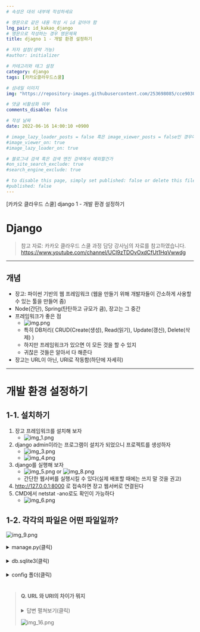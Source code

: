 ```yaml
---
# 속성은 대쉬 내부에 작성하세요

# 영문으로 같은 내용 작성 시 id 같아야 함
lng_pair: id_kakao_django
# 영문으로 작성하는 경우 영문제목
title: djagno 1 - 개발 환경 설정하기

# 저자 설정(생략 가능)
#author: initializer

# 카테고리와 태그 설정
category: django
tags: [카카오클라우드스쿨]

# 섬네일 이미지
img: "https://repository-images.githubusercontent.com/253698085/cce90300-78c3-11ea-8b94-604fad2c516d"

# 댓글 비활성화 여부
comments_disable: false

# 작성 날짜
date: 2022-06-16 14:00:10 +0900

# image_lazy_loader_posts = false 혹은 image_viewer_posts = false인 경우에만 사용하세요
#image_viewer_on: true
#image_lazy_loader_on: true

# 블로그내 검색 혹은 검색 엔진 검색에서 예외할건가
#on_site_search_exclude: true
#search_engine_exclude: true

# to disable this page, simply set published: false or delete this file
#published: false
---
```


<!-- outline-start -->

[카카오 클라우드 스쿨] django 1 - 개발 환경 설정하기

<!-- outline-end -->

# Django
> 참고 자료: 카카오 클라우드 스쿨 과정 담당 강사님의 자료를 참고하였습니다. <br> https://www.youtube.com/channel/UCl9zTDOvOxdCfUt1HqVwwdg

<hr>

## 개념
* 장고: 파이썬 기반의 웹 프레임워크 (웹을 만들기 위해 개발자들이 간소하게 사용할 수 있는 툴을 만들어 줌)
* Node(간단), Spring(탄탄하고 규모가 큼), 장고는 그 중간
* 프레임워크가 좋은 점
    * ![img.png](https://user-images.githubusercontent.com/104918800/174097561-7f018352-aed5-43ac-a86c-78f450f59bee.png)
    * 특히 DB처리( CRUD(Create(생성), Read(읽기), Update(갱신), Delete(삭제) )
    * 하지만 프레임워크가 있으면 이 모든 것을 할 수 있지
    * 귀찮은 것들은 알아서 다 해준다
* 장고는 URL이 아닌, URI로 작동함(하단에 자세히)

<hr>

# 개발 환경 설정하기
## 1-1. 설치하기
1. 장고 프레임워크를 설치해 보자
   * ![img_1.png](https://user-images.githubusercontent.com/104918800/174097564-ee876427-60d1-4ce7-a526-a0bc929f8981.png)
2. django  admin이라는 프로그램이 설치가 되었으니 프로젝트를 생성하자
   * ![img_3.png](https://user-images.githubusercontent.com/104918800/174097569-525df67b-280c-4d53-973f-d03675b4515d.png)
   * ![img_4.png](https://user-images.githubusercontent.com/104918800/174097572-f697a306-f50c-4d7f-ada6-bd5750979048.png)
3. django를 실행해 보자
   * ![img_5.png](https://user-images.githubusercontent.com/104918800/174097576-18648361-bf17-410a-8497-3398439778e2.png) or ![img_8.png](https://user-images.githubusercontent.com/104918800/174097583-91e5334d-17ff-4cd3-88b4-383f9244e427.png)
   * 간단한 웹서버를 실행시킬 수 있다(실제 배포할 때에는 쓰지 말 것을 권고)
4. http://127.0.0.1:8000 로 접속하면 장고 웹서버로 연결된다
5. CMD에서 netstat -ano로도 확인이 가능하다
   * ![img_6.png](https://user-images.githubusercontent.com/104918800/174097580-b2679960-7b4e-4c71-a3be-26151792cec5.png)

## 1-2. 각각의 파일은 어떤 파일일까?
![img_9.png](https://user-images.githubusercontent.com/104918800/174097554-4678e440-f39b-4757-9c5f-66effdc88dff.png) <br>
<details> <summary>
manage.py(클릭) </summary>


<br>

→ 장고의 다양한 명령어를 실행하기 위한 아주 중요한 파일. 건드리지 말자

<br>

</details>

<br>

<details> <summary>
db.sqlite3(클릭) </summary>


<br>

→ 따로 DB가 없는 경우 가볍게 쓸 수 있는 로컬 데이터베이스 파일(기본적으로 시 비어 있음)

<br>

</details>

<br>

<details> <summary>
config 폴더(클릭) </summary>



<br>   __init__.py: 파이썬 2 버전과 호환할 수 있도록 도움. 지워도 무관함 (파이썬 2에서는 이게 있어야만 패키지로 인식) <br>
<br>   settings.py: 프로젝트 설정이 들어가는 파일 <br>
<br>    → SECRET_KEY: Django의 보안 기능을 맡는 키, 공개하면 절대 안됨 <br>
<br>    → DEBUG: 디버그 출력 여부 <br>
<br>    → ALLOWED_HOST: 허용된 호스트 추가 가능 <br>
<br>    → INSTALLED_APPS: Django에서 사용할 앱, 바꾸거나 추가할 수 있다 <br>
<br>    → MIDDLEWARE: 안쪽에서 동작하는 기본 앱, 인증, 보안 등등 <br>
<br>    → ROOT_URLCONF: urls 설정 파일의 경로(위치)를 정하는 곳 <br>
<br>    → WSGI: 설정파일을 연결 <br>
<br>    → Database: 기본 DB 지정 <br>
<br>    → AUTH: DB에 저장되는 ID/PW 등에 대해 (단방향)암호화 해 줌, **복호화 불가능** <br>
<br>    → 그 외에 기본 언어, 타임존 등을 변경할 수 있음 <br>
<br>  urls.py: 사용하는 URI값을 실제 URL 값과 연결시키는 곳 <br>
<br>  asgi, wsgi: 웹서버에 배포 시 설정파일들을 연결해 주는 파일. 나중에 자세히 알아 볼 예정


</details>

<br>

> #### Q. URL 와 URI의 차이가 뭐지 <br>
> <details> <summary>
> 답변 펼쳐보기(클릭) </summary>
>  <br>장고는 URL이 아닌 URI를 쓰고 있음 <br><br>
> URL은 Location 즉 위치 기준이고, URI는 Identifier 즉 ID 기준임 <br><br>
> 따라서 실제 URL은 복잡하지만 URI를 간단하게, <br><br>
> 반대로 꼬인 사람이 URL은 간단하지만 URI를 복잡하게 만들어 버릴 수도 있음. <br><br>
> 장고의 config/urls.py는 이 URL과 URI를 연결시켜 주는 역할을 함 <br>
> </details>
>
>
> ![img_16.png](https://user-images.githubusercontent.com/104918800/174097557-52e5581b-b67d-4a95-8ccf-d50880e031f8.png)

